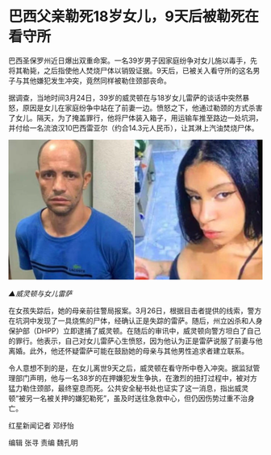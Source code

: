 # 巴西父亲勒死18岁女儿，9天后被勒死在看守所

巴西圣保罗州近日爆出双重命案。一名39岁男子因家庭纷争对女儿施以毒手，先将其勒毙，之后指使他人焚烧尸体以销毁证据。9天后，已被关入看守所的这名男子与其他嫌犯发生冲突，竟然同样被勒住颈部丧命。

据调查，当地时间3月24日，39岁的威灵顿在与18岁女儿雷萨的谈话中突然暴怒，原因是女儿在家庭纷争中站在了前妻一边。愤怒之下，他通过勒颈的方式杀害了女儿。隔天，为了掩盖罪行，他将尸体装入箱子，用运输车推至路边一处坑洞，并付给一名流浪汉10巴西雷亚尔（约合14.3元人民币），让其淋上汽油焚烧尸体。

![f0e1f189d4002b30edd2b13f8576746a.jpg](https://raw.githubusercontent.com/qqhsx/qqnews_image/main/2024/04/05/巴西父亲勒死18岁女儿，9天后被勒死在看守所/f0e1f189d4002b30edd2b13f8576746a.jpg)

_▲威灵顿与女儿雷萨_

在女孩失踪后，她的母亲前往警局报案。3月26日，根据目击者提供的线索，警方在坑洞中发现了一具烧焦的尸体，经确认正是失踪的雷萨。随后，州立凶杀和人身保护部（DHPP）立即逮捕了威灵顿。在随后的审讯中，威灵顿向警方坦白了自己的罪行。他表示，自己对女儿雷萨心生愤怒，因为他认为正是雷萨说服了前妻与他离婚。此外，他还怀疑雷萨可能在鼓励她的母亲与其他男性追求者建立联系。

令人意想不到的是，在女儿离世9天之后，威灵顿在看守所中卷入冲突。据监狱管理部门声明，他与一名38岁的在押嫌犯发生争执，在激烈的扭打过程中，被对方猛力勒住颈部，最终窒息而死。公共安全秘书处也证实了这一消息，指出威灵顿“被另一名被关押的嫌犯勒死”，虽及时送往急救中心，但仍因伤势过重不治身亡。

红星新闻记者 邓纾怡

编辑 张寻 责编 魏孔明

